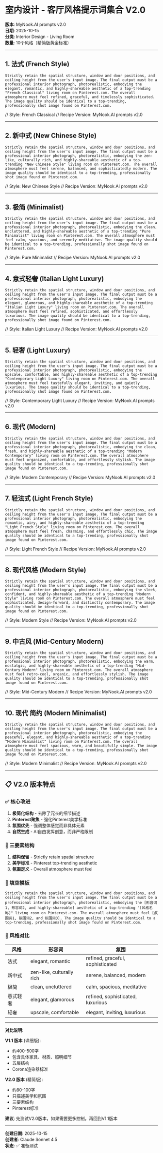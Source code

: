 # 室内设计 - 客厅风格提示词集合 V2.0

**版本**: MyNook.AI prompts v2.0  
**日期**: 2025-10-15  
**分类**: Interior Design - Living Room  
**数量**: 10个风格（精简版黄金标准）

---

## 1. 法式 (French Style)

```
Strictly retain the spatial structure, window and door positions, and ceiling height from the user's input image. The final output must be a professional interior photograph, photorealistic, embodying the elegant, romantic, and highly-shareable aesthetic of a top-trending "French Classical" living room on Pinterest.com. The overall atmosphere must feel refined, graceful, and timelessly sophisticated. The image quality should be identical to a top-trending, professionally shot image found on Pinterest.com.
```

// Style: French Classical
// Recipe Version: MyNook.AI prompts v2.0

---

## 2. 新中式 (New Chinese Style)

```
Strictly retain the spatial structure, window and door positions, and ceiling height from the user's input image. The final output must be a professional interior photograph, photorealistic, embodying the zen-like, culturally rich, and highly-shareable aesthetic of a top-trending "New Chinese Style" living room on Pinterest.com. The overall atmosphere must feel serene, balanced, and sophisticatedly modern. The image quality should be identical to a top-trending, professionally shot image found on Pinterest.com.
```

// Style: New Chinese Style
// Recipe Version: MyNook.AI prompts v2.0

---

## 3. 极简 (Minimalist)

```
Strictly retain the spatial structure, window and door positions, and ceiling height from the user's input image. The final output must be a professional interior photograph, photorealistic, embodying the clean, uncluttered, and highly-shareable aesthetic of a top-trending "Pure Minimalist" living room on Pinterest.com. The overall atmosphere must feel calm, spacious, and serenely meditative. The image quality should be identical to a top-trending, professionally shot image found on Pinterest.com.
```

// Style: Pure Minimalist
// Recipe Version: MyNook.AI prompts v2.0

---

## 4. 意式轻奢 (Italian Light Luxury)

```
Strictly retain the spatial structure, window and door positions, and ceiling height from the user's input image. The final output must be a professional interior photograph, photorealistic, embodying the elegant, glamorous, and highly-shareable aesthetic of a top-trending "Italian Light Luxury" living room on Pinterest.com. The overall atmosphere must feel refined, sophisticated, and effortlessly luxurious. The image quality should be identical to a top-trending, professionally shot image found on Pinterest.com.
```

// Style: Italian Light Luxury
// Recipe Version: MyNook.AI prompts v2.0

---

## 5. 轻奢 (Light Luxury)

```
Strictly retain the spatial structure, window and door positions, and ceiling height from the user's input image. The final output must be a professional interior photograph, photorealistic, embodying the upscale, comfortable, and highly-shareable aesthetic of a top-trending "Contemporary Light Luxury" living room on Pinterest.com. The overall atmosphere must feel tastefully elegant, inviting, and quietly luxurious. The image quality should be identical to a top-trending, professionally shot image found on Pinterest.com.
```

// Style: Contemporary Light Luxury
// Recipe Version: MyNook.AI prompts v2.0

---

## 6. 现代 (Modern)

```
Strictly retain the spatial structure, window and door positions, and ceiling height from the user's input image. The final output must be a professional interior photograph, photorealistic, embodying the clean, fresh, and highly-shareable aesthetic of a top-trending "Modern Contemporary" living room on Pinterest.com. The overall atmosphere must feel organized, comfortable, and effortlessly stylish. The image quality should be identical to a top-trending, professionally shot image found on Pinterest.com.
```

// Style: Modern Contemporary
// Recipe Version: MyNook.AI prompts v2.0

---

## 7. 轻法式 (Light French Style)

```
Strictly retain the spatial structure, window and door positions, and ceiling height from the user's input image. The final output must be a professional interior photograph, photorealistic, embodying the romantic, airy, and highly-shareable aesthetic of a top-trending "Light French Style" living room on Pinterest.com. The overall atmosphere must feel fresh, charming, and effortlessly chic. The image quality should be identical to a top-trending, professionally shot image found on Pinterest.com.
```

// Style: Light French Style
// Recipe Version: MyNook.AI prompts v2.0

---

## 8. 现代风格 (Modern Style)

```
Strictly retain the spatial structure, window and door positions, and ceiling height from the user's input image. The final output must be a professional interior photograph, photorealistic, embodying the sleek, confident, and highly-shareable aesthetic of a top-trending "Modern Style" living room on Pinterest.com. The overall atmosphere must feel sophisticated, design-forward, and distinctly contemporary. The image quality should be identical to a top-trending, professionally shot image found on Pinterest.com.
```

// Style: Modern Style
// Recipe Version: MyNook.AI prompts v2.0

---

## 9. 中古风 (Mid-Century Modern)

```
Strictly retain the spatial structure, window and door positions, and ceiling height from the user's input image. The final output must be a professional interior photograph, photorealistic, embodying the warm, nostalgic, and highly-shareable aesthetic of a top-trending "Mid-Century Modern" living room on Pinterest.com. The overall atmosphere must feel retro-cool, organic, and effortlessly stylish. The image quality should be identical to a top-trending, professionally shot image found on Pinterest.com.
```

// Style: Mid-Century Modern
// Recipe Version: MyNook.AI prompts v2.0

---

## 10. 现代 简约 (Modern Minimalist)

```
Strictly retain the spatial structure, window and door positions, and ceiling height from the user's input image. The final output must be a professional interior photograph, photorealistic, embodying the peaceful, elegant, and highly-shareable aesthetic of a top-trending "Modern Minimalist" living room on Pinterest.com. The overall atmosphere must feel spacious, warm, and beautifully simple. The image quality should be identical to a top-trending, professionally shot image found on Pinterest.com.
```

// Style: Modern Minimalist
// Recipe Version: MyNook.AI prompts v2.0

---

## 📋 V2.0 版本特点

### ✅ 核心改进
1. **极简化结构** - 去除了冗长的细节描述
2. **Pinterest聚焦** - 强化Pinterest美学标准
3. **氛围优先** - 强调整体感觉而非具体元素
4. **自然生成** - AI自由发挥创意，而非严格限制

### 🎯 三要素结构
1. **结构保留** - Strictly retain spatial structure
2. **美学标准** - Pinterest top-trending aesthetic
3. **氛围定义** - Overall atmosphere must feel

### 📝 填空模板

```
Strictly retain the spatial structure, window and door positions, and ceiling height from the user's input image. The final output must be a professional interior photograph, photorealistic, embodying the [形容词1, 形容词2, and highly-shareable] aesthetic of a top-trending "[风格名称]" living room on Pinterest.com. The overall atmosphere must feel [氛围词1, 氛围词2, and 氛围词3]. The image quality should be identical to a top-trending, professionally shot image found on Pinterest.com.
```

### 🎨 风格对比

| 风格 | 形容词 | 氛围 |
|------|--------|------|
| 法式 | elegant, romantic | refined, graceful, sophisticated |
| 新中式 | zen-like, culturally rich | serene, balanced, modern |
| 极简 | clean, uncluttered | calm, spacious, meditative |
| 意式轻奢 | elegant, glamorous | refined, sophisticated, luxurious |
| 轻奢 | upscale, comfortable | elegant, inviting, luxurious |

---

**对比说明**:

**V1.1 版本** (详细版):
- 约400-500字
- 包含具体家具、材质、照明细节
- 五层结构
- Corona渲染器标准

**V2.0 版本** (精简版):
- 约80-100字
- 只描述美学和氛围
- 三要素结构
- Pinterest标准

**建议**: 先测试V2.0版本，如果需要更多控制，再回到V1.1版本

---

**创建日期**: 2025-10-15  
**创建者**: Claude Sonnet 4.5  
**状态**: ✅ 准备测试

